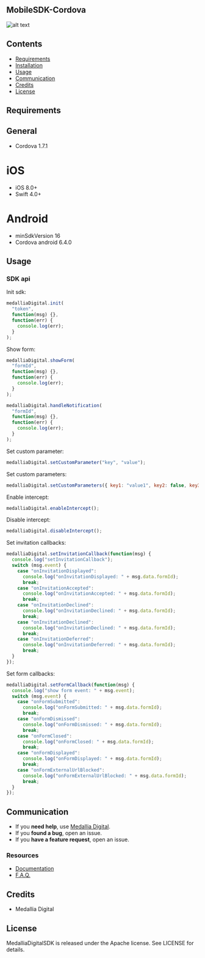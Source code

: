 ## MobileSDK-Cordova

![alt text](https://image.ibb.co/bCPDQw/Medallia_color_logo.png)

## Contents

* [Requirements](#requirements)
* [Installation](#installation)
* [Usage](#usage)
* [Communication](#communication)
* [Credits](#credits)
* [License](#license)

## Requirements

## General
* Cordova 1.7.1

# iOS
* iOS 8.0+
* Swift 4.0+

# Android
* minSdkVersion 16
* Cordova android 6.4.0


## Usage

### SDK api

Init sdk:

```javascript
medalliaDigital.init(
  "token",
  function(msg) {},
  function(err) {
    console.log(err);
  }
);
```

Show form:

```javascript
medalliaDigital.showForm(
  "formId",
  function(msg) {},
  function(err) {
    console.log(err);
  }
);
```

```javascript
medalliaDigital.handleNotification(
  "formId",
  function(msg) {},
  function(err) {
    console.log(err);
  }
);
```

Set custom parameter:

```javascript
medalliaDigital.setCustomParameter("key", "value");
```

Set custom parameters:

```javascript
medalliaDigital.setCustomParameters({ key1: "value1", key2: false, key3: 1 });
```

Enable intercept:

```javascript
medalliaDigital.enableIntercept();
```

Disable intercept:

```javascript
medalliaDigital.disableIntercept();
```

Set invitation callbacks:

```javascript
medalliaDigital.setInvitationCallback(function(msg) {
  console.log("setInvitationCallback");
  switch (msg.event) {
    case "onInvitationDisplayed":
      console.log("onInvitationDisplayed: " + msg.data.formId);
      break;
    case "onInvitationAccepted":
      console.log("onInvitationAccepted: " + msg.data.formId);
      break;
    case "onInvitationDeclined":
      console.log("onInvitationDeclined: " + msg.data.formId);
      break;
    case "onInvitationDeclined":
      console.log("onInvitationDeclined: " + msg.data.formId);
      break;
    case "onInvitationDeferred":
      console.log("onInvitationDeferred: " + msg.data.formId);
      break;
  }
});
```

Set form callbacks:

```javascript
medalliaDigital.setFormCallback(function(msg) {
  console.log("show form event: " + msg.event);
  switch (msg.event) {
    case "onFormSubmitted":
      console.log("onFormSubmitted: " + msg.data.formId);
      break;
    case "onFormDismissed":
      console.log("onFormDismissed: " + msg.data.formId);
      break;
    case "onFormClosed":
      console.log("onFormClosed: " + msg.data.formId);
      break;
    case "onFormDisplayed":
      console.log("onFormDisplayed: " + msg.data.formId);
      break;
    case "onFormExternalUrlBlocked":
      console.log("onFormExternalUrlBlocked: " + msg.data.formId);
      break;
  }
});
```

## Communication

* If you **need help**, use [Medallia Digital](http://www.medallia.com/solutions/digital/).
* If you **found a bug**, open an issue.
* If you **have a feature request**, open an issue.

### Resources

* [Documentation](http://www.medallia.com/solutions/digital/)
* [F.A.Q.](http://www.medallia.com/solutions/digital/)

## Credits

* Medallia Digital

## License

MedalliaDigitalSDK is released under the Apache license. See LICENSE for details.